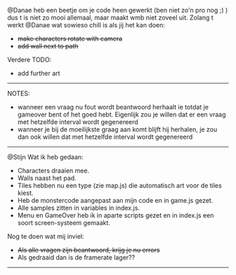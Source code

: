 @Danae heb een beetje om je code heen gewerkt (ben niet zo'n pro nog ;) ) dus t is niet zo mooi allemaal, maar maakt wmb niet zoveel uit. Zolang t werkt
@Danae wat sowieso chill is als jij het kan doen:
- ~~make characters rotate with camera~~
- ~~add wall next to path~~

Verdere TODO:
- add further art

---

NOTES:
- wanneer een vraag nu fout wordt beantwoord herhaalt ie totdat je gameover bent of het goed hebt. Eigenlijk zou je willen dat er een vraag met hetzelfde interval wordt gegenereerd
- wanneer je bij de moeilijkste graag aan komt blijft hij herhalen, je zou dan ook willen dat met hetzelfde interval wordt gegenereerd

---

@Stijn Wat ik heb gedaan:
- Characters draaien mee.
- Walls naast het pad.
- Tiles hebben nu een type (zie map.js) die automatisch art voor de tiles kiest.
- Heb de monstercode aangepast aan mijn code en in game.js gezet.
- Alle samples zitten in variables in index.js.
- Menu en GameOver heb ik in aparte scripts gezet en in index.js een soort screen-systeem gemaakt.

Nog te doen wat mij inviel:
- ~~Als alle vragen zijn beantwoord, krijg je nu errors~~
- Als gedraaid dan is de framerate lager??

---
